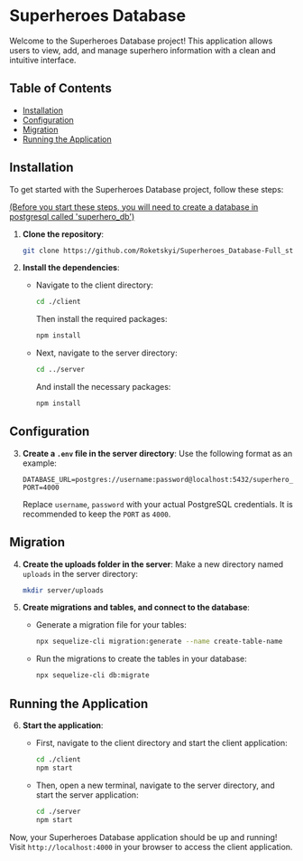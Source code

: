 # Superheroes Database

Welcome to the Superheroes Database project! This application allows users to view, add, and manage superhero information with a clean and intuitive interface.

## Table of Contents
- [Installation](#installation)
- [Configuration](#configuration)
- [Migration](#migration)
- [Running the Application](#running-the-application)

## Installation

To get started with the Superheroes Database project, follow these steps:

<u>(Before you start these steps, you will need to create a database in postgresql called 'superhero_db')</u>

1. **Clone the repository**:
   ```bash
   git clone https://github.com/Roketskyi/Superheroes_Database-Full_stack.git
   ```

2. **Install the dependencies**:
   - Navigate to the client directory:
     ```bash
     cd ./client
     ```
     Then install the required packages:
     ```bash
     npm install
     ```

   - Next, navigate to the server directory:
     ```bash
     cd ../server
     ```
     And install the necessary packages:
     ```bash
     npm install
     ```

## Configuration

3. **Create a `.env` file in the server directory**:
   Use the following format as an example:
   ```plaintext
   DATABASE_URL=postgres://username:password@localhost:5432/superhero_db
   PORT=4000
   ```
   Replace `username`, `password` with your actual PostgreSQL credentials. It is recommended to keep the `PORT` as `4000`.

## Migration

4. **Create the uploads folder in the server**:
   Make a new directory named `uploads` in the server directory:
   ```bash
   mkdir server/uploads
   ```

5. **Create migrations and tables, and connect to the database**:
   - Generate a migration file for your tables:
     ```bash
     npx sequelize-cli migration:generate --name create-table-name
     ```
   - Run the migrations to create the tables in your database:
     ```bash
     npx sequelize-cli db:migrate
     ```

## Running the Application

6. **Start the application**:
   - First, navigate to the client directory and start the client application:
     ```bash
     cd ./client
     npm start
     ```

   - Then, open a new terminal, navigate to the server directory, and start the server application:
     ```bash
     cd ./server
     npm start
     ```

Now, your Superheroes Database application should be up and running! Visit `http://localhost:4000` in your browser to access the client application.
